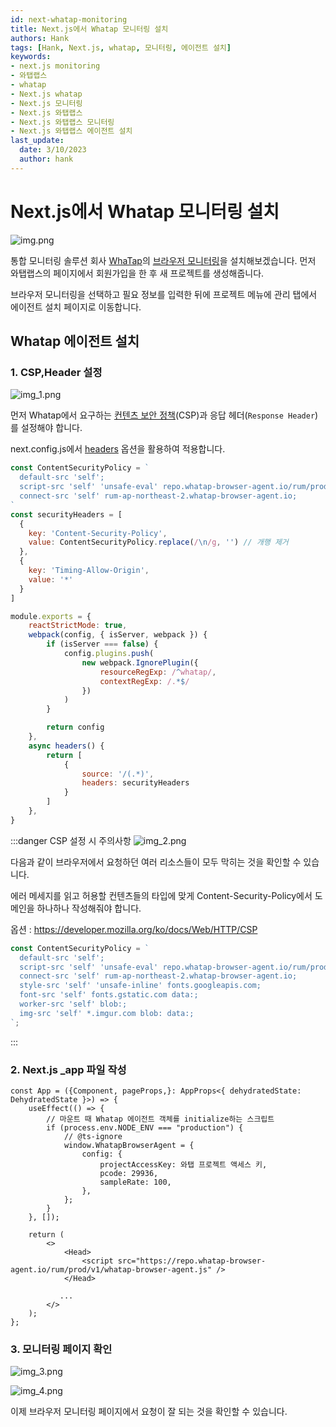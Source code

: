 ```yaml
---
id: next-whatap-monitoring
title: Next.js에서 Whatap 모니터링 설치 
authors: Hank
tags: [Hank, Next.js, whatap, 모니터링, 에이전트 설치]
keywords:
- next.js monitoring
- 와탭랩스
- whatap
- Next.js whatap
- Next.js 모니터링
- Next.js 와탭랩스
- Next.js 와탭랩스 모니터링
- Next.js 와탭랩스 에이전트 설치
last_update:
  date: 3/10/2023
  author: hank
---
```


#  Next.js에서 Whatap 모니터링 설치

![img.png](img.png)

통합 모니터링 솔루션 회사 [WhaTap](https://www.whatap.io/ko/)의 [브라우저 모니터링](https://docs.whatap.io/browser)을 설치해보겠습니다.
먼저 와탭랩스의 페이지에서 회원가입을 한 후 새 프로젝트를 생성해줍니다. 

브라우저 모니터링을 선택하고 필요 정보를 입력한 뒤에
프로젝트 메뉴에 관리 탭에서 에이전트 설치 페이지로 이동합니다.

## Whatap 에이전트 설치

### 1. CSP,Header 설정
![img_1.png](img_1.png)

먼저 Whatap에서 요구하는 [컨텐츠 보안 정책](https://developer.mozilla.org/ko/docs/Web/HTTP/CSP)(CSP)과 응답 헤더(`Response Header`)를 설정해야 합니다.

next.config.js에서 [headers](https://nextjs.org/docs/pages/api-reference/next-config-js/headers) 옵션을 활용하여 적용합니다.

```js title="next.config.js"
const ContentSecurityPolicy = `
  default-src 'self';
  script-src 'self' 'unsafe-eval' repo.whatap-browser-agent.io/rum/prod/;
  connect-src 'self' rum-ap-northeast-2.whatap-browser-agent.io;
`
const securityHeaders = [
  {
    key: 'Content-Security-Policy',
    value: ContentSecurityPolicy.replace(/\n/g, '') // 개행 제거
  },
  {
    key: 'Timing-Allow-Origin',
    value: '*'
  }
]

module.exports = {
    reactStrictMode: true,
    webpack(config, { isServer, webpack }) {
        if (isServer === false) {
            config.plugins.push(
                new webpack.IgnorePlugin({
                    resourceRegExp: /^whatap/,
                    contextRegExp: /.*$/
                })
            )
        }

        return config
    },
    async headers() {
        return [
            {
                source: '/(.*)',
                headers: securityHeaders
            }
        ]
    },
}
```

:::danger CSP 설정 시 주의사항
![img_2.png](img_2.png)

다음과 같이 브라우저에서 요청하던 여러 리소스들이 모두 막히는 것을 확인할 수 있습니다. 

에러 메세지를 읽고 허용할 컨텐츠들의 타입에 맞게 Content-Security-Policy에서 도메인을 하나하나 작성해줘야 합니다.

옵션 : https://developer.mozilla.org/ko/docs/Web/HTTP/CSP

```js title="예시"
const ContentSecurityPolicy = `
  default-src 'self';
  script-src 'self' 'unsafe-eval' repo.whatap-browser-agent.io/rum/prod/ static.cloudflareinsights.com;
  connect-src 'self' rum-ap-northeast-2.whatap-browser-agent.io;
  style-src 'self' 'unsafe-inline' fonts.googleapis.com;
  font-src 'self' fonts.gstatic.com data:;
  worker-src 'self' blob:;
  img-src 'self' *.imgur.com blob: data:;
`;
```
::: 

### 2. Next.js _app 파일 작성

```tsx title="_app.tsx"
const App = ({Component, pageProps,}: AppProps<{ dehydratedState: DehydratedState }>) => {
    useEffect(() => {
        // 마운트 때 Whatap 에이전트 객체를 initialize하는 스크립트
        if (process.env.NODE_ENV === "production") {
            // @ts-ignore
            window.WhatapBrowserAgent = {
                config: {
                    projectAccessKey: 와탭 프로젝트 액세스 키,
                    pcode: 29936,
                    sampleRate: 100,
                },
            };
        }
    }, []);
    
    return (
        <>
            <Head>
                <script src="https://repo.whatap-browser-agent.io/rum/prod/v1/whatap-browser-agent.js" />
            </Head>

           ...
        </>
    );
};
```

### 3. 모니터링 페이지 확인

![img_3.png](img_3.png)

![img_4.png](img_4.png)

이제 브라우저 모니터링 페이지에서 요청이 잘 되는 것을 확인할 수 있습니다.

